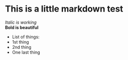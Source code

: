 # This is a little markdown test  
*Italic is working*  
**Bold is beautiful**
* List of things:
 * 1st thing
 * 2nd thing
 * One last thing 
